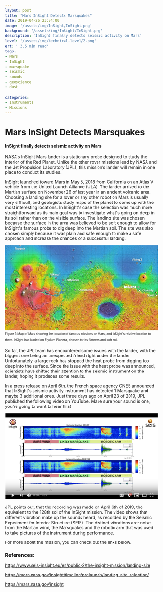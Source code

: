 ```yaml
---
layout: post
title: "Mars InSight Detects Marsquakes"
date: 2019-04-26 23:54:00
image: '/assets/img/InSight/InSight.png'
background: '/assets/img/InSight/InSight.png'
description: 'InSight finally detects seismic activity on Mars'
level: '/assets/img/technical-level/2.png'
ert: ' 3.5 min read'
tags:
- Mars
- InSight
- marsquake
- seismic
- sounds
- geoscience
- dust

categories:
- Instruments
- Missions
---
```


# Mars InSight Detects Marsquakes
#### InSight finally detects seismic activity on Mars


NASA's InSight Mars lander is a stationary probe designed to study the interior of the Red Planet. Unlike the other rover missions lead by NASA and the Jet Propulsion Laboratory (JPL), this mission’s lander will remain in one place to conduct its studies. 

InSight launched toward Mars in May 5, 2018 from California on an Atlas V vehicle from the United Launch Alliance (ULA). The lander arrived to the Martian surface on November 26 of last year in an ancient volcanic area. Choosing a landing site for a rover or any other robot on Mars is usually very difficult, and geologists study maps of the planet to come up with the most interesting locations. In InSight's case the selection was much more straightforward as its main goal was to investigate what's going on deep in its soil rather than on the visible surface. The landing site was chosen because the surface in the area was believed to be soft enough to allow for InSight's famous probe to dig deep into the Martian soil. The site was also chosen simply because it was plain and safe enough to make a safe approach and increase the chances of a successful landing. 

![Mars Landing Site](/assets/img/InSight/landing_site_insight.jpg)<sub><sup>Figure 1: Map of Mars showing the location of famous missions on Mars, and InSight's relative location to them. InSight has landed on Elysium Planetia, chosen for its flatness and soft soil. </sup></sub>

So far, the JPL team has encountered some issues with the lander, with the biggest one being an unexpected friend right under the lander. Unfortunately, a large rock has stopped the heat probe from digging too deep into the surface. Since the issue with the heat probe was announced, scientists have shifted their attention to the seismic instrument on the lander, hoping it produces some results. 

In a press release on April 6th, the French space agency CNES announced that InSight's seismic activity instrument has detected 1 Marsquake and maybe 3 additional ones. Just three days ago on April 23 of 2019, JPL published the following video on YouTube. Make sure your sound is one, you're going to want to hear this!

[![MarsInsight Sounds](/assets/img/InSight/Video.png)](https://www.youtube.com/watch?v=DLBP-5KoSCc "Mars InSight Sounds")

JPL points out, that the recording was made on April 6th of 2019, the equivalent to the 128th sol of the InSight mission. The video shows that different vibration make up the sounds heard, as recorded by the Seismic Experiment for Interior Structure (SEIS). The distinct vibrations are: noise from the Martian wind, the Marsquakes and the robotic arm that was used to take pictures of the instrument during performance. 

For more about the mission, you can check out the links below.

### References:
<a href="https://www.seis-insight.eu/en/public-2/the-insight-mission/landing-site">https://www.seis-insight.eu/en/public-2/the-insight-mission/landing-site </a>

<a href="https://mars.nasa.gov/insight/timeline/prelaunch/landing-site-selection/">https://mars.nasa.gov/insight/timeline/prelaunch/landing-site-selection/</a>

<a href="https://mars.nasa.gov/insight">https://mars.nasa.gov/insight</a>